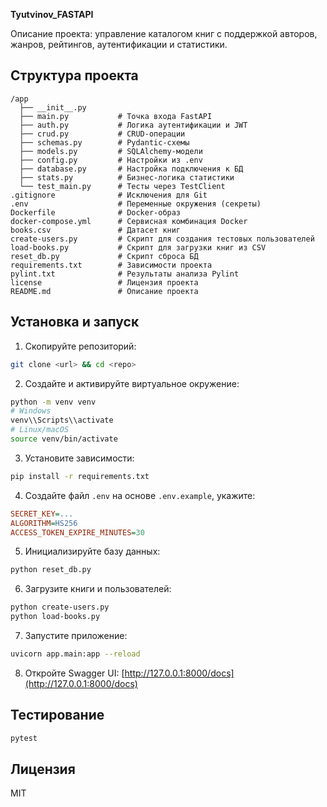 **Tyutvinov_FASTAPI**

Описание проекта: управление каталогом книг с поддержкой авторов, жанров, рейтингов, аутентификации и статистики.

## Структура проекта

```text
/app
  ├── __init__.py
  ├── main.py           # Точка входа FastAPI
  ├── auth.py           # Логика аутентификации и JWT
  ├── crud.py           # CRUD-операции
  ├── schemas.py        # Pydantic-схемы
  ├── models.py         # SQLAlchemy-модели
  ├── config.py         # Настройки из .env
  ├── database.py       # Настройка подключения к БД
  ├── stats.py          # Бизнес-логика статистики
  └── test_main.py      # Тесты через TestClient
.gitignore              # Исключения для Git
.env                    # Переменные окружения (секреты)
Dockerfile              # Docker-образ
docker-compose.yml      # Сервисная комбинация Docker
books.csv               # Датасет книг
create-users.py         # Скрипт для создания тестовых пользователей
load-books.py           # Скрипт для загрузки книг из CSV
reset_db.py             # Скрипт сброса БД
requirements.txt        # Зависимости проекта
pylint.txt              # Результаты анализа Pylint
license                 # Лицензия проекта
README.md               # Описание проекта
```

## Установка и запуск

1. Скопируйте репозиторий:

```bash
git clone <url> && cd <repo>
```

2. Создайте и активируйте виртуальное окружение:

```bash
python -m venv venv
# Windows
venv\\Scripts\\activate
# Linux/macOS
source venv/bin/activate
```

3. Установите зависимости:

```bash
pip install -r requirements.txt
```

4. Создайте файл `.env` на основе `.env.example`, укажите:

```ini
SECRET_KEY=...
ALGORITHM=HS256
ACCESS_TOKEN_EXPIRE_MINUTES=30
```

5. Инициализируйте базу данных:

```bash
python reset_db.py
```

6. Загрузите книги и пользователей:

```bash
python create-users.py
python load-books.py
```

7. Запустите приложение:

```bash
uvicorn app.main:app --reload
```

8. Откройте Swagger UI: [http://127.0.0.1:8000/docs](http://127.0.0.1:8000/docs)

## Тестирование

```bash
pytest
```

## Лицензия

MIT
